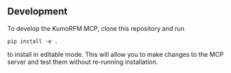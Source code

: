 ## Development

To develop the KumoRFM MCP, clone this repository and run

```
pip install -e .
```

to install in editable mode. This will allow you to make changes to the MCP server and test them
without re-running installation.